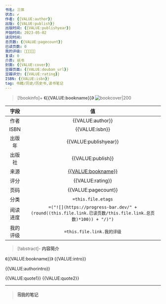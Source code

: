 ```yaml
---
书名: 三体
状态: ✔️
作者: {{VALUE:author}}
出版: {{VALUE:publish}}
出版时间: {{VALUE:publishyear}}
开始时间: 2023-05-02
读完时间: 
总页数: {{VALUE:pagecount}}
已读页数: 0
我的评级: 🌟🌟🌟🌟🌟
复读: 0
介质: 纸书
封面: {{VALUE:cover}}
豆瓣页面: {{VALUE:douban_url}}
豆瓣评分: {{VALUE:rating}}
ISBN: {{VALUE:isbn}}
tag: 书籍/历史/历史书,读书笔记
---
```

> [!bookinfo]+ **《{{VALUE:bookname}}》** 
> ![bookcover|200]({{VALUE:cover}})
>
| 字段   | 值                                       |
|:------: |:------------------------------------------: |
| 作者   | {{VALUE:author}}                           |
| ISBN   | {{VALUE:isbn}}                             |
| 出版年 | {{VALUE:publishyear}}                      | 
| 出版社 | {{VALUE:publish}}                          |
| 来源   | [{{VALUE:bookname}}]({{VALUE:douban_url}}) |
| 评分   | {{VALUE:rating}}                           |
| 页码   | {{VALUE:pagecount}}                        |
| 分类   | `=this.file.etags`                       |
| 阅读进度   |`=("![](https://progress-bar.dev/" +(round((this.file.link.已读页数/this.file.link.总页数)*100)) + "/)")`  |
| 我的评级  | `=this.file.link.我的评级`                     |

> [!abstract]- **内容简介**
> 
《{{VALUE:bookname}}》
{{VALUE:intro}}

{{VALUE:authorintro}}

{{VALUE:quote1}}
 {{VALUE:quote2}}

---
> #### 🗒️**我的笔记**

